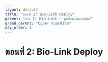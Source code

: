 ```yaml
---
layout: default
title: "ตอนที่ 2: Bio-Link Deploy"
parent: "ภาค 1: Bio-Link – จุดเชื่อมแห่งความคิด"
grand_parent: "Cyber Guardian"
nav_order: 1
---
```

# ตอนที่ 2: Bio-Link Deploy
